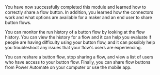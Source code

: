 You have now successfully completed this module and learned how to correctly share a flow button. In addition, you learned how the connectors work and what options are available for a maker and an end user to share button flows.

You can monitor the run history of a button flow by looking at the flow history. You can view the history for a flow and it can help you evaluate if people are having difficulty using your button flow, and it can possibly help you troubleshoot any issues that your flow's users are experiencing.

You can reshare a button flow, stop sharing a flow, and view a list of users who have access to your button flow. Finally, you can share flow buttons from Power Automate on your computer or use the mobile app.
